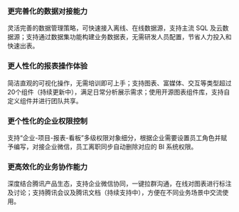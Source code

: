 ### 更完善化的数据对接能力
灵活完善的数据管理策略，可快速接入离线、在线数据源，支持主流 SQL 及云数据源；支持通过数据集功能构建业务数据表，无需研发人员配置，节省人力投入和快速出表。

### 更人性化的报表操作体验
简洁直观的可视化操作，无需培训即可上手；支持图表、富媒体、交互等类型超过20个组件（持续更新中），满足日常分析展示需求；使用开源图表组件库，支持自定义组件并进行团队共享。

### 更个性化的企业权限控制
支持“企业-项目-报表-看板”多级权限对象细分，根据企业需要设置员工角色并赋予编写，对接企业微信，员工离职同步自动删除对应的 BI 系统权限。

### 更高效化的业务协作能力
深度结合腾讯产品生态，支持企业微信协同，一键拉群沟通，在线对图表进行标注及讨论；支持腾讯会议及腾讯文档（持续支持中），方便在不同业务场景中交流使用。

